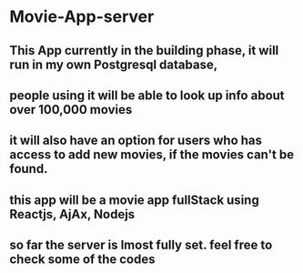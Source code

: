# Movie-App-server

## This App currently in the building phase, it will run in my own Postgresql database, 
              
## people using it will be able to look up info about over 100,000 movies
 ## it will also have an option for users who has access to add new movies, if the movies can't be found.
 ## this app will be a movie app fullStack using Reactjs, AjAx, Nodejs
  ## so far the server is lmost fully set. feel free to check some of the codes
